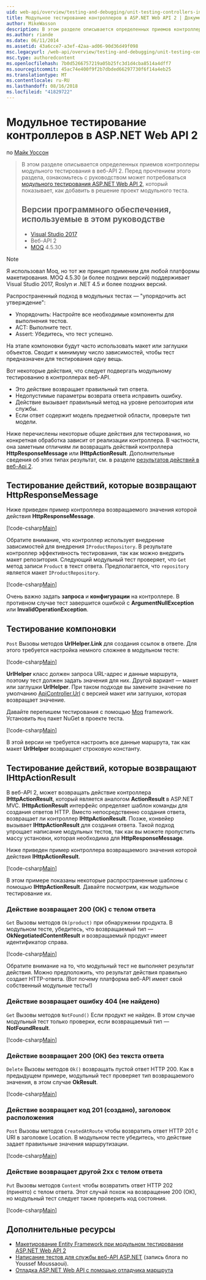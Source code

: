 ```yaml
---
uid: web-api/overview/testing-and-debugging/unit-testing-controllers-in-web-api
title: Модульное тестирование контроллеров в ASP.NET Web API 2 | Документация Майкрософт
author: MikeWasson
description: В этом разделе описывается определенных приемов контроллеры модульного тестирования в веб-API 2. Перед прочтением этого раздела, может потребоваться ознакомьтесь с руководством единицы...
ms.author: riande
ms.date: 06/11/2014
ms.assetid: 43a6cce7-a3ef-42aa-ad06-90d36d49f098
msc.legacyurl: /web-api/overview/testing-and-debugging/unit-testing-controllers-in-web-api
msc.type: authoredcontent
ms.openlocfilehash: 7b0d5266757219a05b25fc3d1d4cba8514a4dff7
ms.sourcegitcommit: 45ac74e400f9f2b7dbded66297730f6f14a4eb25
ms.translationtype: MT
ms.contentlocale: ru-RU
ms.lasthandoff: 08/16/2018
ms.locfileid: "41829722"
---
```

<a name="unit-testing-controllers-in-aspnet-web-api-2"></a>Модульное тестирование контроллеров в ASP.NET Web API 2
====================
по [Майк Уоссон](https://github.com/MikeWasson)

> В этом разделе описывается определенных приемов контроллеры модульного тестирования в веб-API 2. Перед прочтением этого раздела, ознакомьтесь с руководством может потребоваться [модульного тестирования ASP.NET Web API 2](unit-testing-with-aspnet-web-api.md), который показывает, как добавить в решение проект модульного теста.
> 
> ## <a name="software-versions-used-in-the-tutorial"></a>Версии программного обеспечения, используемые в этом руководстве
> 
> - [Visual Studio 2017](https://www.visualstudio.com/vs/)
> - Веб-API 2
> - [MOQ](https://github.com/Moq) 4.5.30

> [!NOTE]
> Я использовал Moq, но тот же принцип применим для любой платформы макетирования. MOQ 4.5.30 (и более поздних версий) поддерживает Visual Studio 2017, Roslyn и .NET 4.5 и более поздних версий.

Распространенный подход в модульных тестах — &quot;упорядочить act утверждение&quot;:

- Упорядочить: Настройте все необходимые компоненты для выполнения тестов.
- ACT: Выполните тест.
- Assert: Убедитесь, что тест успешно.

На этапе компоновки будут часто использовать макет или заглушки объектов. Сводит к минимуму число зависимостей, чтобы тест предназначен для тестирования одну вещь.

Вот некоторые действия, что следует подвергать модульному тестированию в контроллерах веб-API.

- Это действие возвращает правильный тип ответа.
- Недопустимые параметры возврата ответа исправить ошибку.
- Действие вызывает правильный метод на уровне репозитория или службы.
- Если ответ содержит модель предметной области, проверьте тип модели.

Ниже перечислены некоторые общие действия для тестирования, но конкретная обработка зависит от реализации контроллера. В частности, она заметным отличиям ли возвращать действий контроллера **HttpResponseMessage** или **IHttpActionResult**. Дополнительные сведения об этих типах результат, см. в разделе [результатов действий в веб-Api 2](../getting-started-with-aspnet-web-api/action-results.md).

## <a name="testing-actions-that-return-httpresponsemessage"></a>Тестирование действий, которые возвращают HttpResponseMessage

Ниже приведен пример контроллера возвращаемого значения которой действия **HttpResponseMessage**.

[!code-csharp[Main](unit-testing-controllers-in-web-api/samples/sample1.cs)]

Обратите внимание, что контроллер использует внедрение зависимостей для внедрения `IProductRepository`. В результате контроллер эффективность тестирования, так как можно внедрить макет репозитория. Следующий модульный тест проверяет, что `Get` метод записи `Product` в текст ответа. Предполагается, что `repository` является макет `IProductRepository`.

[!code-csharp[Main](unit-testing-controllers-in-web-api/samples/sample2.cs)]

Очень важно задать **запроса** и **конфигурации** на контроллере. В противном случае тест завершится ошибкой с **ArgumentNullException** или **InvalidOperationException**.

## <a name="testing-link-generation"></a>Тестирование компоновки

`Post` Вызовы методов **UrlHelper.Link** для создания ссылок в ответе. Для этого требуется настройка немного сложнее в модульном тесте:

[!code-csharp[Main](unit-testing-controllers-in-web-api/samples/sample3.cs)]

**UrlHelper** класс должен запроса URL-адрес и данные маршрута, поэтому тест должен задать значения для них. Другой вариант — макет или заглушки **UrlHelper**. При таком подходе вы замените значение по умолчанию [ApiController.Url](https://msdn.microsoft.com/library/system.web.http.apicontroller.url.aspx) с версией макет или заглушки, которая возвращает значение.

Давайте перепишем тестирования с помощью [Moq](https://github.com/Moq) framework. Установить `Moq` пакет NuGet в проекте теста.

[!code-csharp[Main](unit-testing-controllers-in-web-api/samples/sample4.cs)]

В этой версии не требуется настроить все данные маршрута, так как макет **UrlHelper** возвращает строковую константу.


## <a name="testing-actions-that-return-ihttpactionresult"></a>Тестирование действий, которые возвращают IHttpActionResult

В веб-API 2, может возвращать действие контроллера **IHttpActionResult**, который является аналогом **ActionResult** в ASP.NET MVC. **IHttpActionResult** интерфейс определяет шаблон команды для создания ответов HTTP. Вместо непосредственно создания ответа, возвращает ли контроллер **IHttpActionResult**. Позже, конвейер вызывает **IHttpActionResult** для создания ответа. Такой подход упрощает написание модульных тестов, так как вы можете пропустить массу установки, которая необходима для **HttpResponseMessage**.

Ниже приведен пример контроллера возвращаемого значения которой действия **IHttpActionResult**.

[!code-csharp[Main](unit-testing-controllers-in-web-api/samples/sample5.cs)]

В этом примере показаны некоторые распространенные шаблоны с помощью **IHttpActionResult**. Давайте посмотрим, как модульное тестирование их.

### <a name="action-returns-200-ok-with-a-response-body"></a>Действие возвращает 200 (ОК) с телом ответа

`Get` Вызовы методов `Ok(product)` при обнаружении продукта. В модульном тесте, убедитесь, что возвращаемый тип — **OkNegotiatedContentResult** и возвращаемый продукт имеет идентификатор справа.

[!code-csharp[Main](unit-testing-controllers-in-web-api/samples/sample6.cs)]

Обратите внимание на то, что модульный тест не выполняет результат действия. Можно предположить, что результат действия правильно создает HTTP-ответа. (Вот почему платформа веб-API имеет свой собственный модульные тесты!)

### <a name="action-returns-404-not-found"></a>Действие возвращает ошибку 404 (не найдено)

`Get` Вызовы методов `NotFound()` Если продукт не найден. В этом случае модульный тест только проверки, если возвращаемый тип — **NotFoundResult**.

[!code-csharp[Main](unit-testing-controllers-in-web-api/samples/sample7.cs)]

### <a name="action-returns-200-ok-with-no-response-body"></a>Действие возвращает 200 (ОК) без текста ответа

`Delete` Вызовы методов `Ok()` возвращать пустой ответ HTTP 200. Как в предыдущем примере, модульный тест проверяет тип возвращаемого значения, в этом случае **OkResult**.

[!code-csharp[Main](unit-testing-controllers-in-web-api/samples/sample8.cs)]

### <a name="action-returns-201-created-with-a-location-header"></a>Действие возвращает код 201 (создано), заголовок расположения

`Post` Вызовы методов `CreatedAtRoute` чтобы возвратить ответ HTTP 201 с URI в заголовке Location. В модульном тесте убедитесь, что действие задает правильные значения маршрутизации.

[!code-csharp[Main](unit-testing-controllers-in-web-api/samples/sample9.cs)]

### <a name="action-returns-another-2xx-with-a-response-body"></a>Действие возвращает другой 2xx с телом ответа

`Put` Вызовы методов `Content` чтобы возвратить ответ HTTP 202 (принято) с телом ответа. Этот случай похож на возвращение 200 (ОК), но модульный тест следует также проверить код состояния.

[!code-csharp[Main](unit-testing-controllers-in-web-api/samples/sample10.cs)]

## <a name="additional-resources"></a>Дополнительные ресурсы

- [Макетирование Entity Framework при модульном тестировании ASP.NET Web API 2](mocking-entity-framework-when-unit-testing-aspnet-web-api-2.md)
- [Написание тестов для службы веб-API ASP.NET](https://blogs.msdn.com/b/youssefm/archive/2013/01/28/writing-tests-for-an-asp-net-webapi-service.aspx) (запись блога по Youssef Moussaoui).
- [Отладка ASP.NET Web API с помощью отладчика маршрута](https://blogs.msdn.com/b/webdev/archive/2013/04/04/debugging-asp-net-web-api-with-route-debugger.aspx)
